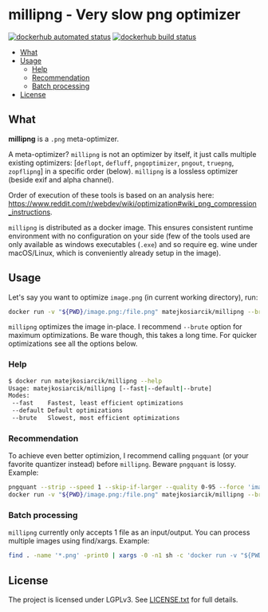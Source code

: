 # millipng - Very slow png optimizer

[![dockerhub automated status](https://img.shields.io/docker/cloud/automated/matejkosiarcik/millipng)](https://hub.docker.com/r/matejkosiarcik/millipng/builds)
[![dockerhub build status](https://img.shields.io/docker/cloud/build/matejkosiarcik/millipng)](https://hub.docker.com/r/matejkosiarcik/millipng/builds)

<!-- toc -->

- [What](#what)
- [Usage](#usage)
  - [Help](#help)
  - [Recommendation](#recommendation)
  - [Batch processing](#batch-processing)
- [License](#license)

<!-- tocstop -->

## What

**millipng** is a `.png` meta-optimizer.

A meta-optimizer?
`millipng` is not an optimizer by itself, it just calls multiple existing optimizers: \[`deflopt`, `defluff`, `pngoptimizer`, `pngout`, `truepng`, `zopflipng`\] in a specific order (below).
`millipng` is a lossless optimizer (beside exif and alpha channel).

Order of execution of these tools is based on an analysis here: <https://www.reddit.com/r/webdev/wiki/optimization#wiki_png_compression_instructions>.

`millipng` is distributed as a docker image.
This ensures consistent runtime environment with no configuration on your side (few of the tools used are only available as windows executables (`.exe`) and so require eg. wine under macOS/Linux, which is conveniently already setup in the image).

## Usage

Let's say you want to optimize `image.png` (in current working directory), run:

```sh
docker run -v "${PWD}/image.png:/file.png" matejkosiarcik/millipng --brute
```

`millipng` optimizes the image in-place.
I recommend `--brute` option for maximum optimizations.
Be ware though, this takes a long time.
For quicker optimizations see all the options below.

### Help

```sh
$ docker run matejkosiarcik/millipng --help
Usage: matejkosiarcik/millipng [--fast|--default|--brute]
Modes:
 --fast    Fastest, least efficient optimizations
 --default Default optimizations
 --brute   Slowest, most efficient optimizations
```

### Recommendation

To achieve even better optimizion, I recommend calling `pngquant` (or your favorite quantizer instead) before `millipng`.
Beware `pngquant` is lossy.
Example:

```sh
pngquant --strip --speed 1 --skip-if-larger --quality 0-95 --force 'image.png' --output 'image.png'
docker run -v "${PWD}/image.png:/file.png" matejkosiarcik/millipng --brute
```

### Batch processing

`millipng` currently only accepts 1 file as an input/output.
You can process multiple images using find/xargs.
Example:

```sh
find . -name '*.png' -print0 | xargs -0 -n1 sh -c 'docker run -v "${PWD}/${1}:/file.png" matejkosiarcik/millipng' --
```

## License

The project is licensed under LGPLv3.
See [LICENSE.txt](./LICENSE.txt) for full details.
